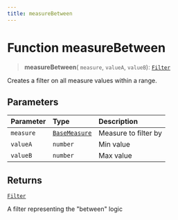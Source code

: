 ```yaml
---
title: measureBetween
---
```


# Function measureBetween

> **measureBetween**(
  `measure`,
  `valueA`,
  `valueB`): [`Filter`](../../../interfaces/interface.Filter.md)

Creates a filter on all measure values within a range.

## Parameters

| Parameter | Type | Description |
| :------ | :------ | :------ |
| `measure` | [`BaseMeasure`](../../../interfaces/interface.BaseMeasure.md) | Measure to filter by |
| `valueA` | `number` | Min value |
| `valueB` | `number` | Max value |

## Returns

[`Filter`](../../../interfaces/interface.Filter.md)

A filter representing the "between" logic
